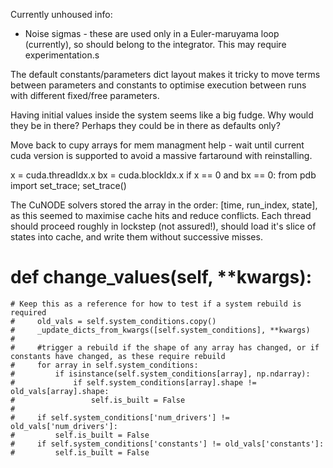 Currently unhoused info:

- Noise sigmas - these are used only in a Euler-maruyama loop (currently), so should belong to the integrator. This may
  require experimentation.s

The default constants/parameters dict layout makes it tricky to move terms between parameters and constants to optimise
execution between runs with different
fixed/free parameters.

Having initial values inside the system seems like a big fudge. Why would they be in there? Perhaps they could be in
there as defaults only?

Move back to cupy arrays for mem managment help - wait until current cuda version is supported to avoid a massive
fartaround with reinstalling.

x = cuda.threadIdx.x
bx = cuda.blockIdx.x
if x == 0 and bx == 0:
from pdb import set_trace;
set_trace()

The CuNODE solvers stored the array in the order: [time, run_index, state], as this seemed to maximise cache hits and
reduce
conflicts. Each thread should proceed roughly in lockstep (not assured!), should load it's slice of states into cache,
and
write them without successive misses.

# def change_values(self, **kwargs):

    # Keep this as a reference for how to test if a system rebuild is required
    #     old_vals = self.system_conditions.copy()
    #     _update_dicts_from_kwargs([self.system_conditions], **kwargs)
    #
    #     #trigger a rebuild if the shape of any array has changed, or if constants have changed, as these require rebuild
    #     for array in self.system_conditions:
    #         if isinstance(self.system_conditions[array], np.ndarray):
    #             if self.system_conditions[array].shape != old_vals[array].shape:
    #                 self.is_built = False
    #
    #     if self.system_conditions['num_drivers'] != old_vals['num_drivers']:
    #         self.is_built = False
    #     if self.system_conditions['constants'] != old_vals['constants']:
    #         self.is_built = False

